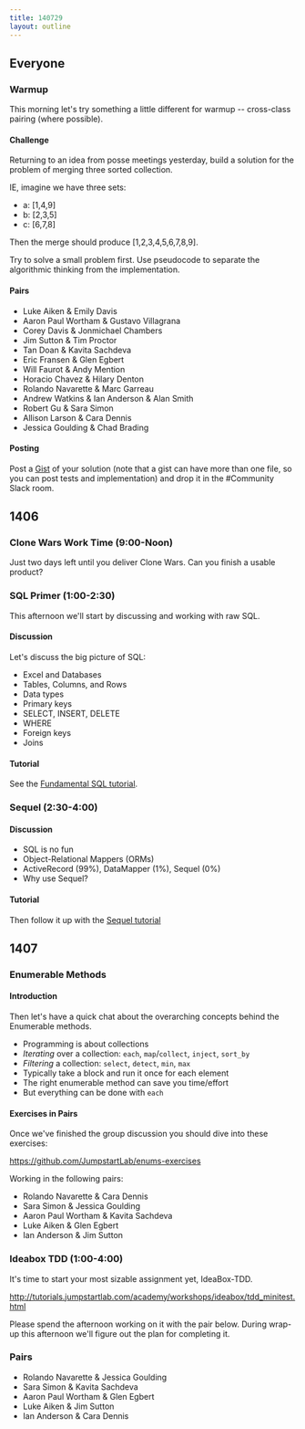 ```yaml
---
title: 140729
layout: outline
---
```


## Everyone

### Warmup

This morning let's try something a little different for warmup -- cross-class
pairing (where possible).

#### Challenge

Returning to an idea from posse meetings yesterday, build a solution for
the problem of merging three sorted collection.

IE, imagine we have three sets:

* a: [1,4,9]
* b: [2,3,5]
* c: [6,7,8]

Then the merge should produce [1,2,3,4,5,6,7,8,9].

Try to solve a small problem first. Use pseudocode to separate the algorithmic
thinking from the implementation.

#### Pairs

* Luke Aiken & Emily Davis
* Aaron Paul Wortham & Gustavo Villagrana
* Corey Davis & Jonmichael Chambers
* Jim Sutton & Tim Proctor
* Tan Doan & Kavita Sachdeva
* Eric Fransen & Glen Egbert
* Will Faurot & Andy Mention
* Horacio Chavez & Hilary Denton
* Rolando Navarette & Marc Garreau
* Andrew Watkins & Ian Anderson & Alan Smith
* Robert Gu & Sara Simon
* Allison Larson & Cara Dennis
* Jessica Goulding & Chad Brading

#### Posting

Post a [Gist](http://gist.github.com) of your solution (note that a gist can
have more than one file, so you can post tests and implementation) and drop it
in the #Community Slack room.

## 1406

### Clone Wars Work Time (9:00-Noon)

Just two days left until you deliver Clone Wars. Can you finish a usable
product?

### SQL Primer (1:00-2:30)

This afternoon we'll start by discussing and working with raw SQL.

#### Discussion

Let's discuss the big picture of SQL:

* Excel and Databases
* Tables, Columns, and Rows
* Data types
* Primary keys
* SELECT, INSERT, DELETE
* WHERE
* Foreign keys
* Joins

#### Tutorial

See the [Fundamental SQL tutorial](http://tutorials.jumpstartlab.com/topics/sql/fundamental_sql.html).

### Sequel (2:30-4:00)

#### Discussion

* SQL is no fun
* Object-Relational Mappers (ORMs)
* ActiveRecord (99%), DataMapper (1%), Sequel (0%)
* Why use Sequel?

#### Tutorial

Then follow it up with the [Sequel tutorial](http://tutorials.jumpstartlab.com/topics/sql/sequel.html)

## 1407

### Enumerable Methods

#### Introduction

Then let's have a quick chat about the overarching concepts behind the Enumerable methods.

* Programming is about collections
* *Iterating* over a collection: `each`, `map`/`collect`, `inject`, `sort_by`
* *Filtering* a collection: `select`, `detect`, `min`, `max`
* Typically take a block and run it once for each element
* The right enumerable method can save you time/effort
* But everything can be done with `each`

#### Exercises in Pairs

Once we've finished the group discussion you should dive into these exercises:

https://github.com/JumpstartLab/enums-exercises

Working in the following pairs:

* Rolando Navarette & Cara Dennis
* Sara Simon & Jessica Goulding
* Aaron Paul Wortham & Kavita Sachdeva
* Luke Aiken & Glen Egbert
* Ian Anderson & Jim Sutton

### Ideabox TDD (1:00-4:00)

It's time to start your most sizable assignment yet, IdeaBox-TDD.

http://tutorials.jumpstartlab.com/academy/workshops/ideabox/tdd_minitest.html

Please spend the afternoon working on it with the pair below.
During wrap-up this afternoon we'll figure out the plan for completing it.

### Pairs

* Rolando Navarette & Jessica Goulding
* Sara Simon & Kavita Sachdeva
* Aaron Paul Wortham & Glen Egbert
* Luke Aiken & Jim Sutton
* Ian Anderson & Cara Dennis
